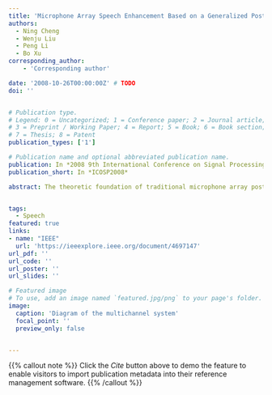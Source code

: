 ```yaml
---
title: 'Microphone Array Speech Enhancement Based on a Generalized Post-Filter and a Novel Perceptual Filter'
authors:
  - Ning Cheng
  - Wenju Liu
  - Peng Li
  - Bo Xu
corresponding_author:
    - 'Corresponding author'

date: '2008-10-26T00:00:00Z' # TODO
doi: ''


# Publication type.
# Legend: 0 = Uncategorized; 1 = Conference paper; 2 = Journal article;
# 3 = Preprint / Working Paper; 4 = Report; 5 = Book; 6 = Book section;
# 7 = Thesis; 8 = Patent
publication_types: ['1']

# Publication name and optional abbreviated publication name.
publication: In *2008 9th International Conference on Signal Processing*
publication_short: In *ICOSP2008*

abstract: The theoretic foundation of traditional microphone array post-filters is the assumption that the noise between sensors is uncorrelated. However, this assumption is inaccurate in real environments since the correlated noise exists. In this paper, a generalized microphone array post-filter is proposed to deal with both the correlated and uncorrelated noise in environments and a novel perceptual filter is proposed to reduce the musical residual noise introduced by the post-filter. Experiments show that the proposed technique produces impressive results in terms of quality measures of the enhanced speech.


tags:
  - Speech
featured: true
links:
- name: "IEEE"
  url: 'https://ieeexplore.ieee.org/document/4697147'
url_pdf: ''
url_code: ''
url_poster: ''
url_slides: ''

# Featured image
# To use, add an image named `featured.jpg/png` to your page's folder.
image:
  caption: 'Diagram of the multichannel system'
  focal_point: ''
  preview_only: false


---
```


{{% callout note %}}
Click the _Cite_ button above to demo the feature to enable visitors to import publication metadata into their reference management software.
{{% /callout %}}

